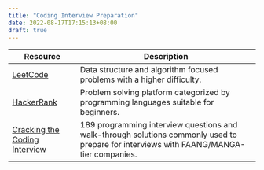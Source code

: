```yaml
---
title: "Coding Interview Preparation"
date: 2022-08-17T17:15:13+08:00
draft: true
---
```


| Resource                                                                     | Description                                                                                                                             |
| ---------------------------------------------------------------------------- | --------------------------------------------------------------------------------------------------------------------------------------- |
| [LeetCode](https://leetcode.com/)                                            | Data structure and algorithm focused problems with a higher difficulty.                                                                 |
| [HackerRank](https://www.hackerrank.com/)                                    | Problem solving platform categorized by programming languages suitable for beginners.                                                   |
| [Cracking the Coding Interview](https://www.crackingthecodinginterview.com/) | 189 programming interview questions and walk-through solutions commonly used to prepare for interviews with FAANG/MANGA-tier companies. |
